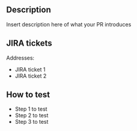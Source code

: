 ## Description
Insert description here of what your PR introduces

## JIRA tickets
Addresses:
- JIRA ticket 1
- JIRA ticket 2

## How to test
- Step 1 to test
- Step 2 to test
- Step 3 to test
